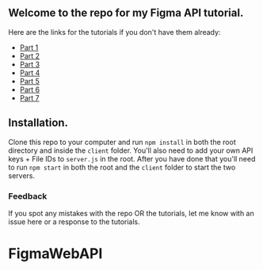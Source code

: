 ## Welcome to the repo for my Figma API tutorial.

Here are the links for the tutorials if you don't have them already:
- [Part 1 ](https://medium.com/@danhollick/a-designers-guide-to-the-figma-api-64f2785969d8)
- [Part 2 ](https://medium.com/@danhollick/a-designers-guide-to-the-figma-api-1c7be43afb18)
- [Part 3 ](https://medium.com/@danhollick/a-designers-guide-to-the-figma-api-bef34b572352)
- [Part 4 ](https://medium.com/@danhollick/a-designers-guide-to-the-figma-api-5e2fb1984882)
- [Part 5 ](https://medium.com/@danhollick/a-designers-guide-to-the-figma-api-3a23a3f93d2)
- [Part 6 ](https://medium.com/@danhollick/a-designers-guide-to-the-figma-api-326f51153fb7)
- [Part 7 ](https://medium.com/@danhollick/a-designers-guide-to-the-figma-api-4f277131ef13)

## Installation.
Clone this repo to your computer and run `npm install` in both the root directory and inside the `client` folder.
You'll also need to add your own API keys + File IDs to `server.js` in the root.
After you have done that you'll need to run `npm start` in both the root and the `client` folder to start the two servers.

### Feedback
If you spot any mistakes with the repo OR the tutorials, let me know with an issue here or a response to the tutorials.

# FigmaWebAPI
